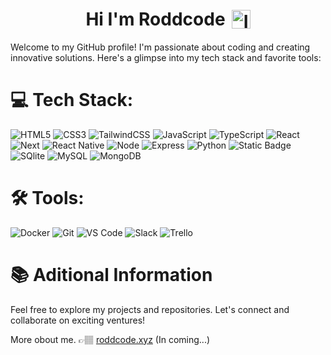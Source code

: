 <h1 align="center" style="display: flex; justify-content: center; align-items: center;">
  Hi I'm Roddcode
  <img src="https://i.postimg.cc/PrCPD3D4/1f44b.gif" alt="Imagen" width="30" style="margin-left: 10px;">
</h1>

Welcome to my GitHub profile! I'm passionate about coding and creating innovative solutions. Here's a glimpse into my tech stack and favorite tools:

# 💻 Tech Stack:
![HTML5](https://img.shields.io/badge/html5-%23E34F26.svg?style=for-the-badge&logo=html5&logoColor=white) ![CSS3](https://img.shields.io/badge/css3-%231572B6.svg?style=for-the-badge&logo=css3&logoColor=white)
![TailwindCSS](https://img.shields.io/badge/tailwindcss-%2338B2AC.svg?style=for-the-badge&logo=tailwind-css&logoColor=white)
![JavaScript](https://img.shields.io/badge/javascript-%23323330.svg?style=for-the-badge&logo=javascript&logoColor=%23F7DF1E)
![TypeScript](https://img.shields.io/badge/TypeScript-3178C6?style=for-the-badge&logo=typescript&logoColor=white)
![React](https://img.shields.io/badge/react-%2320232a.svg?style=for-the-badge&logo=react&logoColor=%2361DAFB)
![Next](https://img.shields.io/badge/NEXT-21232b?style=for-the-badge&logo=next.js)
![React Native](https://img.shields.io/badge/React%20Native-1473b6?style=for-the-badge&logo=react)
![Node](https://img.shields.io/badge/Node-6BB56B?style=for-the-badge&logo=nodedotjs)
![Express](https://img.shields.io/badge/express-333230?style=for-the-badge&logo=express)
![Python](https://img.shields.io/badge/Python-21232b?style=for-the-badge&logo=python)
![Static Badge](https://img.shields.io/badge/DJango-0f4f37?style=for-the-badge&logo=django)
![SQlite](https://img.shields.io/badge/SQLite-%231572B6.svg?style=for-the-badge&logo=sqlite)
![MySQL](https://img.shields.io/badge/mysql-333230?style=for-the-badge&logo=mysql)
![MongoDB](https://img.shields.io/badge/MongoDB-%234ea94b.svg?style=for-the-badge&logo=mongodb&logoColor=white)

# 🛠️ Tools:
![Docker](https://img.shields.io/badge/docker-333230?style=for-the-badge&logo=docker)
![Git](https://img.shields.io/badge/Git-21232b?style=for-the-badge&logo=git)
![VS Code](https://img.shields.io/badge/VS%20Code-007ACC?style=for-the-badge&logo=visual%20studio%20code)
![Slack](https://img.shields.io/badge/slack-4A154B?style=for-the-badge&logo=slack)
![Trello](https://img.shields.io/badge/trello-007ACC?style=for-the-badge&logo=trello)

# 📚 Aditional Information

Feel free to explore my projects and repositories. Let's connect and collaborate on exciting ventures!

More obout me. 👉🏽 [roddcode.xyz](https://roddcode.xyz) (In coming...)
